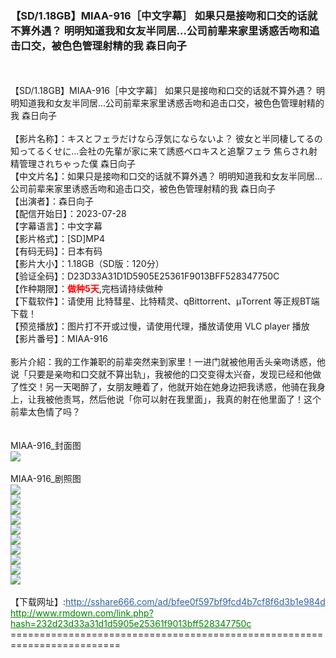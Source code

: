 <h3>【SD/1.18GB】MIAA-916［中文字幕］ 如果只是接吻和口交的话就不算外遇？ 明明知道我和女友半同居...公司前辈来家里诱惑舌吻和追击口交，被色色管理射精的我 森日向子</h3><br><div ><br>【SD/1.18GB】MIAA-916［中文字幕］ 如果只是接吻和口交的话就不算外遇？ 明明知道我和女友半同居...公司前辈来家里诱惑舌吻和追击口交，被色色管理射精的我 森日向子<br><br>【影片名称】：キスとフェラだけなら浮気にならないよ？ 彼女と半同棲してるの知ってるくせに…会社の先輩が家に来て誘惑ベロキスと追撃フェラ 焦らされ射精管理されちゃった僕 森日向子<br>【中文片名】：如果只是接吻和口交的话就不算外遇？ 明明知道我和女友半同居...公司前辈来家里诱惑舌吻和追击口交，被色色管理射精的我 森日向子<br>【出演者】：森日向子<br>【配信开始日】：2023-07-28<br>【字幕语言】：中文字幕<br>【影片格式】：[SD]MP4<br>【有码无码】：日本有码<br>【影片大小】：1.18GB（SD版：120分）<br>【验证全码】：D23D33A31D1D5905E25361F9013BFF528347750C<br>【作种期限】：<span style="display:inline-block;color:Red"><b>做种5天</b></span>,完档请持续做种<br>【下载软件】：请使用 比特彗星、比特精灵、qBittorrent、μTorrent 等正规BT端下载！<br>【预览播放】：图片打不开或过慢，请使用代理，播放请使用 VLC player 播放<br>【影片番号】：MIAA-916<br><br>影片介紹：我的工作兼职的前辈突然来到家里！一进门就被他用舌头亲吻诱惑，他说「只要是亲吻和口交就不算出轨」，我被他的口交变得太兴奋，发现已经和他做了性交！另一天喝醉了，女朋友睡着了，他就开始在她身边把我诱惑，他骑在我身上，让我被他责骂，然后他说「你可以射在我里面」，我真的射在他里面了！这个前辈太色情了吗？<br><br><br>MIAA-916_封面图<br><img  src='http://sshare666.com/images/dmm/2023/07/28/miaa00916pl.jpg'><br><br>MIAA-916_剧照图<br><img  src='http://sshare666.com/images/dmm/2023/07/28/miaa00916-1.jpg'><br><img  src='http://sshare666.com/images/dmm/2023/07/28/miaa00916-2.jpg'><br><img  src='http://sshare666.com/images/dmm/2023/07/28/miaa00916-3.jpg'><br><img  src='http://sshare666.com/images/dmm/2023/07/28/miaa00916-4.jpg'><br><img  src='http://sshare666.com/images/dmm/2023/07/28/miaa00916-5.jpg'><br><img  src='http://sshare666.com/images/dmm/2023/07/28/miaa00916-6.jpg'><br><img  src='http://sshare666.com/images/dmm/2023/07/28/miaa00916-7.jpg'><br><img  src='http://sshare666.com/images/dmm/2023/07/28/miaa00916-8.jpg'><br><img  src='http://sshare666.com/images/dmm/2023/07/28/miaa00916-9.jpg'><br><img  src='http://sshare666.com/images/dmm/2023/07/28/miaa00916-10.jpg'><br><br>【下载网址】:<a target="_blank" style="cursor:pointer;color:#2f5fa1;" href="https://2023.redircdn.com/?http://sshare666______com/ad/bfee0f597bf9fcd4b7cf8f6d3b1e984d&z">http://sshare666.com/ad/bfee0f597bf9fcd4b7cf8f6d3b1e984d</a><br><a  style="cursor:pointer;color:#008000;" href="http://www.rmdown.com/link.php?hash=232d23d33a31d1d5905e25361f9013bff528347750c">http://www.rmdown.com/link.php?hash=232d23d33a31d1d5905e25361f9013bff528347750c</a><br>=========================================================================<br>
        </div><br>